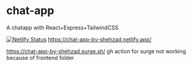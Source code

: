 # chat-app
A chatapp with React+Express+TailwindCSS

[![Netlify Status](https://api.netlify.com/api/v1/badges/d726150c-8dbd-4637-8920-23cae09787d9/deploy-status)](https://app.netlify.com/sites/chat-app-by-shehzad/deploys)
https://chat-app-by-shehzad.netlify.app/

https://chat-app-by-shehzad.surge.sh/
gh action for surge not working because of frontend folder